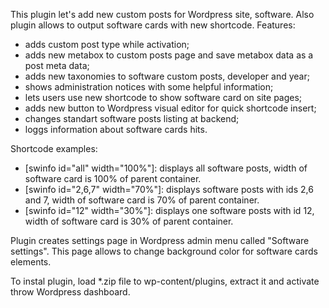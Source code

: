 This plugin let's add new custom posts for Wordpress site, software. Also plugin allows to output software cards with new shortcode. Features:
- adds custom post type while activation;
- adds new metabox to custom posts page and save metabox data as a post meta data;
- adds new taxonomies to software custom posts, developer and year;
- shows administration notices with some helpful information;
- lets users use new shortcode to show software card on site pages;
- adds new button to Wordpress visual editor for quick shortcode insert;
- changes standart software posts listing at backend;
- loggs information about software cards hits.

Shortcode examples:
- [swinfo id="all" width="100%"]: displays all software posts, width of software card is 100% of parent container.
- [swinfo id="2,6,7" width="70%"]: displays software posts with ids 2,6 and 7, width of software card is 70% of parent container.
- [swinfo id="12" width="30%"]: displays one software posts with id 12, width of software card is 30% of parent container.

Plugin creates settings page in Wordpress admin menu called "Software settings". This page allows to change background color for software cards elements.

To instal plugin, load *.zip file to wp-content/plugins, extract it and activate throw Wordpress dashboard.
